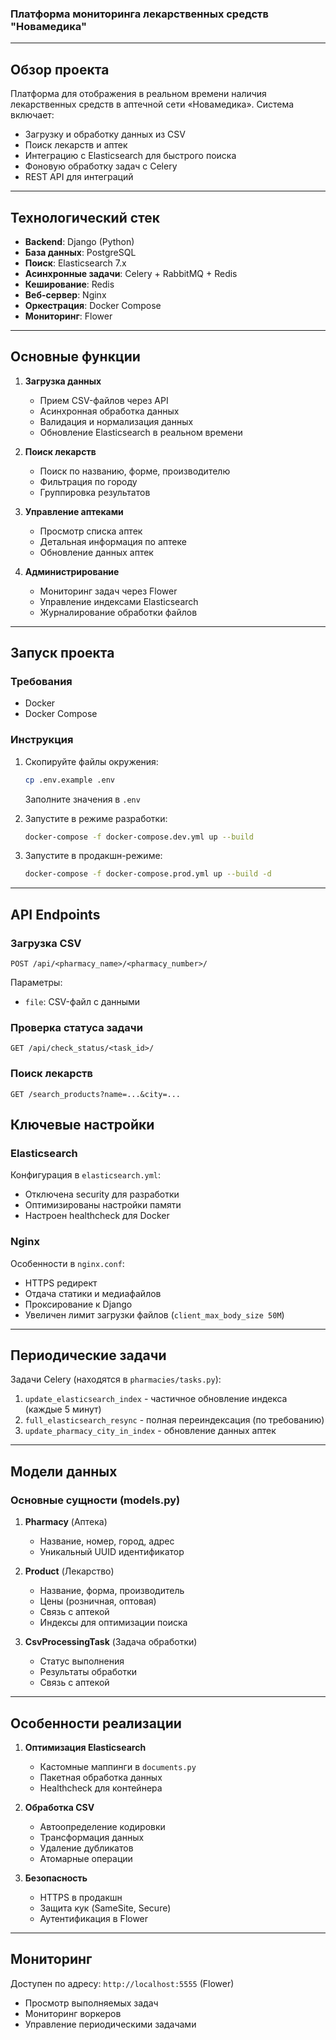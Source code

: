 ### Платформа мониторинга лекарственных средств "Новамедика"

---

## Обзор проекта
Платформа для отображения в реальном времени наличия лекарственных средств в аптечной сети «Новамедика». Система включает:
- Загрузку и обработку данных из CSV
- Поиск лекарств и аптек
- Интеграцию с Elasticsearch для быстрого поиска
- Фоновую обработку задач с Celery
- REST API для интеграций

---

## Технологический стек
- **Backend**: Django (Python)
- **База данных**: PostgreSQL
- **Поиск**: Elasticsearch 7.x
- **Асинхронные задачи**: Celery + RabbitMQ + Redis
- **Кеширование**: Redis
- **Веб-сервер**: Nginx
- **Оркестрация**: Docker Compose
- **Мониторинг**: Flower

---

## Основные функции
1. **Загрузка данных**
   - Прием CSV-файлов через API
   - Асинхронная обработка данных
   - Валидация и нормализация данных
   - Обновление Elasticsearch в реальном времени

2. **Поиск лекарств**
   - Поиск по названию, форме, производителю
   - Фильтрация по городу
   - Группировка результатов

3. **Управление аптеками**
   - Просмотр списка аптек
   - Детальная информация по аптеке
   - Обновление данных аптек

4. **Администрирование**
   - Мониторинг задач через Flower
   - Управление индексами Elasticsearch
   - Журналирование обработки файлов

---

## Запуск проекта

### Требования
- Docker
- Docker Compose

### Инструкция
1. Скопируйте файлы окружения:
   ```bash
   cp .env.example .env
   ```
   Заполните значения в `.env`

2. Запустите в режиме разработки:
   ```bash
   docker-compose -f docker-compose.dev.yml up --build
   ```

3. Запустите в продакшн-режиме:
   ```bash
   docker-compose -f docker-compose.prod.yml up --build -d
   ```

---

## API Endpoints
### Загрузка CSV
```
POST /api/<pharmacy_name>/<pharmacy_number>/
```
Параметры:
- `file`: CSV-файл с данными

### Проверка статуса задачи
```
GET /api/check_status/<task_id>/
```

### Поиск лекарств
```
GET /search_products?name=...&city=...
```


## Ключевые настройки
### Elasticsearch
Конфигурация в `elasticsearch.yml`:
- Отключена security для разработки
- Оптимизированы настройки памяти
- Настроен healthcheck для Docker

### Nginx
Особенности в `nginx.conf`:
- HTTPS редирект
- Отдача статики и медиафайлов
- Проксирование к Django
- Увеличен лимит загрузки файлов (`client_max_body_size 50M`)

---

## Периодические задачи
Задачи Celery (находятся в `pharmacies/tasks.py`):
1. `update_elasticsearch_index` - частичное обновление индекса (каждые 5 минут)
2. `full_elasticsearch_resync` - полная переиндексация (по требованию)
3. `update_pharmacy_city_in_index` - обновление данных аптек

---

## Модели данных
### Основные сущности (models.py)
1. **Pharmacy** (Аптека)
   - Название, номер, город, адрес
   - Уникальный UUID идентификатор

2. **Product** (Лекарство)
   - Название, форма, производитель
   - Цены (розничная, оптовая)
   - Связь с аптекой
   - Индексы для оптимизации поиска

3. **CsvProcessingTask** (Задача обработки)
   - Статус выполнения
   - Результаты обработки
   - Связь с аптекой

---

## Особенности реализации
1. **Оптимизация Elasticsearch**
   - Кастомные маппинги в `documents.py`
   - Пакетная обработка данных
   - Healthcheck для контейнера

2. **Обработка CSV**
   - Автоопределение кодировки
   - Трансформация данных
   - Удаление дубликатов
   - Атомарные операции

3. **Безопасность**
   - HTTPS в продакшн
   - Защита кук (SameSite, Secure)
   - Аутентификация в Flower

---

## Мониторинг
Доступен по адресу: `http://localhost:5555` (Flower)
- Просмотр выполняемых задач
- Мониторинг воркеров
- Управление периодическими задачами

